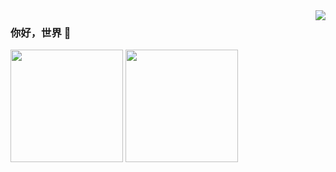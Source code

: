 <img align="right" src="https://github-readme-stats.vercel.app/api?username=codingPitaya&show_icons=true&icon_color=CE1D2D&text_color=718096&bg_color=ffffff&hide_title=true" />

### 你好，世界 👋

<div>
    <img height="180em" src="https://github-readme-stats.vercel.app/api?username=ggdream&count_private=true&theme=cobalt&show_icons=true"/>
    <img height="180em" src="https://github-readme-stats.vercel.app/api/top-langs/?username=ggdream&layout=compact&langs_count=7&theme=cobalt"/>
</div>
